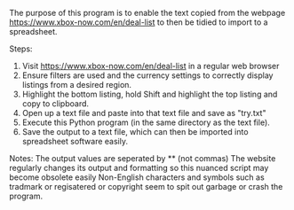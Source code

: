 The purpose of this program is to enable the text copied from the webpage https://www.xbox-now.com/en/deal-list to then be tidied to import to a spreadsheet.

Steps:
1. Visit https://www.xbox-now.com/en/deal-list in a regular web browser
2. Ensure filters are used and the currency settings to correctly display listings from a desired region.
3. Highlight the bottom listing, hold Shift and highlight the top listing and copy to clipboard.
4. Open up a text file and paste into that text file and save as "try.txt"
5. Execute this Python program (in the same directory as the text file).
6. Save the output to a text file, which can then be imported into spreadsheet software easily.

Notes:
The output values are seperated by ** (not commas)
The website regularly changes its output and formatting so this nuanced script may become obsolete easily
Non-English characters and symbols such as tradmark or regisatered or copyright seem to spit out garbage or crash the program.
